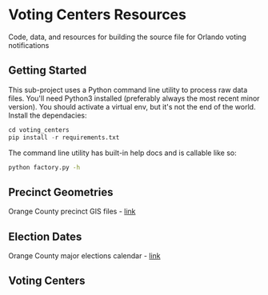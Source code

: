 # Voting Centers Resources

Code, data, and resources for building the source file for Orlando voting notifications

## Getting Started

This sub-project uses a Python command line utility to process raw data files. You'll need Python3 installed (preferably always the most recent minor version). You should activate a virtual env, but it's not the end of the world. Install the dependacies:

```python
cd voting_centers
pip install -r requirements.txt
```

The command line utility has built-in help docs and is callable like so:

```bash
python factory.py -h
```

## Precinct Geometries

Orange County precinct GIS files - [link](http://www.ocfelections.com/PrecinctGISFiles.aspx)

## Election Dates

Orange County major elections calendar - [link](http://www.ocfelections.com/Election_Calendar.aspx)

## Voting Centers
